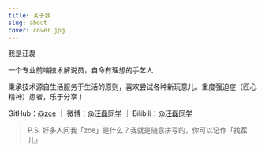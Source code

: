 ```yaml
---
title: 关于我
slug: about
cover: cover.jpg
---
```


我是汪磊

一个专业前端技术解说员，自命有理想的手艺人

秉承技术源自生活服务于生活的原则，喜欢尝试各种新玩意儿。重度强迫症（匠心精神）患者，乐于分享！

GitHub：[@zce](https://github.com/zce) ｜ 微博：[@汪磊同学](https://weibo.com/zceme) ｜ Bilibili：[@汪磊同学](https://space.bilibili.com/210242179)

<!-- MAKE IT BETTER! -->

> P.S. 好多人问我「zce」是什么？我就是随意拼写的，你可以记作「找茬儿」
